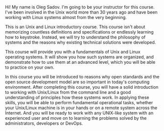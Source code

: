 Hi! My name is Oleg Sadov. I'm going to be your instructor for this course. I've been involved in the Unix world more than 30 years ago and have been working with Linux systems almost from the very beginning.

This is an Unix and Linux introductory course. This course isn't about memorizing countless definitions and specifications or endlessly learning how to keystroke. Instead, we will try to understand the philosophy of systems and the reasons why existing technical solutions were developed.

This course will provide you with a fundamentals of Unix and Linux operating systems. It will show you how such systems are organized, and demonstrate how to use them at an advanced level, which you will be able to practice on your own.

In this course you will be introduced to reasons why open standards and the open source development model are so important in today's computing environment. After completing this course, you will have a solid introduction to working with Unix/Linux from the command line and a good understanding of principles how these systems work. In applying these skills, you will be able to perform fundamental operational tasks, whether your Unix/Linux machine is in your hands or on a remote system across the Internet. And you will be ready to work with any UNIX-like system with an experienced user and move on to learning the problems solved by the administrators, developers or DevOps.

